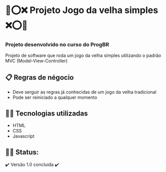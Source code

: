 <h1>🎲⭕️❌ Projeto Jogo da velha simples ❌⭕️🎲</h1>
<h3>Projeto desenvolvido no curso do ProgBR</h3>
<p>Projeto de software que roda um jogo da velha simples utilizando o padrão MVC (Model-View-Controller)</p>
<h2>📋 Regras de négocio</h2>
<ul>
    <li>Deve serguir as regras já conhecidas de um jogo da velha tradicional</li>
    <li>Pode ser reiniciado a qualquer momento</li>
</ul>

<h2>👨‍💻 Tecnologias utilizadas</h2>
<ul>
    <li>HTML</li>
    <li>CSS</li>
    <li>Javascript</li>
</ul>

## 👷🏻 Status:
✔️ Versão 1.0 concluida ✔️